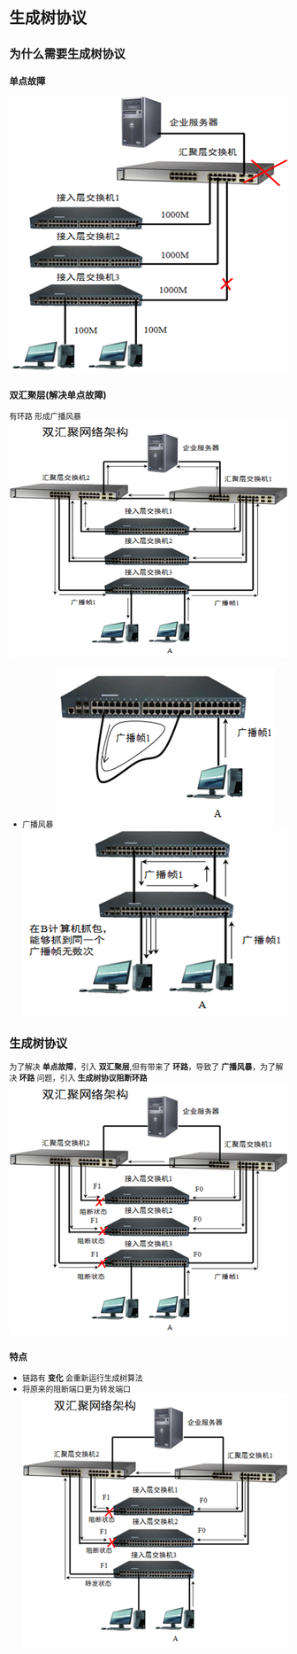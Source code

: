 # 生成树协议
## 为什么需要生成树协议
### 单点故障
![Single-Failure](./assets/Single-Failure.png)

### 双汇聚层(解决单点故障)
有环路
形成广播风暴
![Double-Gather](./assets/Double-Gather.png)

* 广播风暴
![Broadcat-fengbao1](./assets/Broadcat-fengbao1.png)
![Broadcat-fengbao2](./assets/Broadcat-fengbao2.png)

## 生成树协议
为了解决 **单点故障**，引入 **双汇聚层**,但有带来了 **环路**，导致了 **广播风暴**，为了解决 **环路** 问题，引入 **生成树协议阻断环路**
![Shengchengshu](./assets/Shengchengshu.png)

### 特点
* 链路有 **变化** 会重新运行生成树算法
* 将原来的阻断端口更为转发端口
![ShengchengshuTeDian](./assets/ShengchengshuTeDian.png)
